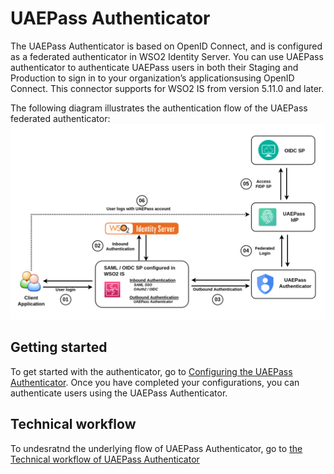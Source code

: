 # UAEPass Authenticator
The UAEPass Authenticator is based on OpenID Connect, and is configured as
a federated authenticator in WSO2 Identity Server.
You can use UAEPass authenticator to authenticate UAEPass users in both their Staging and Production to sign in to your organization’s 
applicationsusing OpenID Connect. This connector supports for WSO2 IS from version 5.11.0 and later.

The following diagram illustrates the authentication flow of the UAEPass federated authenticator:
![alt text](images/UAEPAssAuthenticator.png)

## Getting started
To get started with the authenticator, go to [Configuring the UAEPass Authenticator](config.md). 
Once you have completed your configurations, you can authenticate users using the UAEPass Authenticator.

## Technical workflow
To undesratnd the underlying flow of UAEPass Authenticator, go to 
[the Technical workflow of UAEPass Authenticator](technicalworkflow.md)